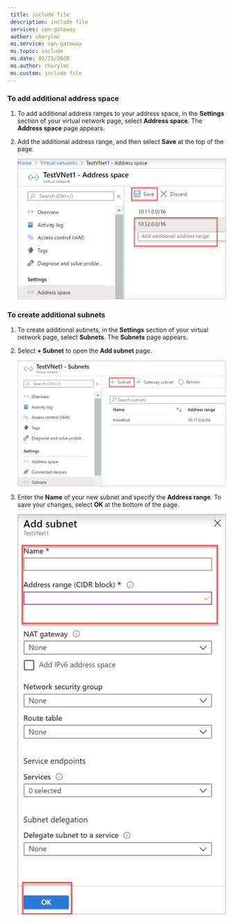 ```yaml
---
 title: include file
 description: include file
 services: vpn-gateway
 author: cherylmc
 ms.service: vpn-gateway
 ms.topic: include
 ms.date: 02/25/2020
 ms.author: cherylmc
 ms.custom: include file
---
```

### To add additional address space

1. To add additional address ranges to your address space, in the **Settings** section of your virtual network page, select **Address space**. The **Address space** page appears.
2. Add the additional address range, and then select **Save** at the top of the page.

   ![Add address space](./media/vpn-gateway-additional-address-space-include/add-space.png)

### To create additional subnets

1. To create additional subnets, in the **Settings** section of your virtual network page, select **Subnets**. The **Subnets** page appears.
1. Select **+ Subnet** to open the **Add subnet** page.

   ![Add subnet](./media/vpn-gateway-additional-address-space-include/subnet.png)
1. Enter the **Name** of your new subnet and specify the **Address range**. To save your changes, select **OK** at the bottom of the page.

   ![Subnet settings](./media/vpn-gateway-additional-address-space-include/add-subnet.png)
